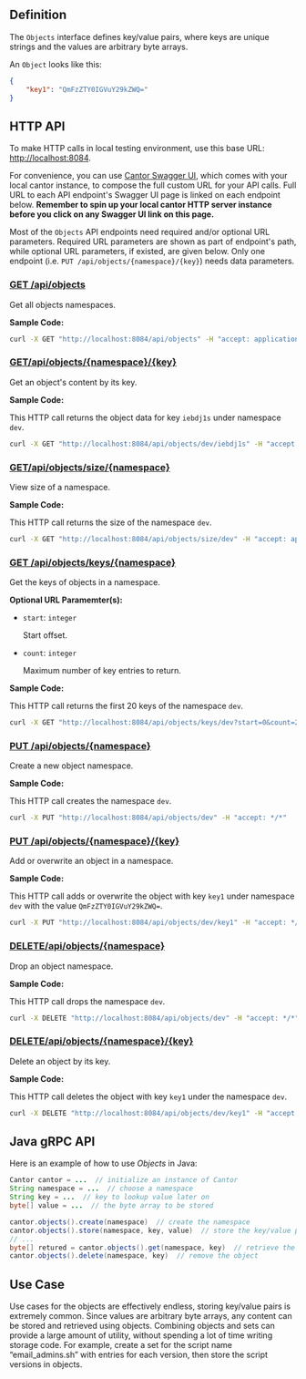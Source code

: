 ## Definition

The `Objects` interface defines key/value pairs, where keys are unique strings and the values are arbitrary byte arrays.

An `Object` looks like this:

```json
{
	"key1": "QmFzZTY0IGVuY29kZWQ="
}
```

## HTTP API

To make HTTP calls in local testing environment, use this base URL: [http://localhost:8084](http://localhost:8084).

For convenience, you can use [Cantor Swagger UI](http://localhost:8084), which comes with your local cantor instance, to compose the full custom URL for your API calls. Full URL to each API endpoint's Swagger UI page is linked on each endpoint below. **Remember to spin up your local cantor HTTP server instance before you click on any Swagger UI link on this page.**

Most of the `Objects` API endpoints need required and/or optional URL parameters. Required URL parameters are shown as part of endpoint's path, while optional URL parameters, if existed, are given below. Only one endpoint (i.e. `PUT /api​/objects​/{namespace}​/{key}`) needs data parameters.

### [GET /api/objects](http://localhost:8084/#/Objects%20Resource/getNamespaces_1)

Get all objects namespaces.

**Sample Code:**

```bash
curl -X GET "http://localhost:8084/api/objects" -H "accept: application/json"
```

### [GET ​/api​/objects​/{namespace}​/{key}](http://localhost:8084/#/Objects%20Resource/getByKey)

Get an object's content by its key.

**Sample Code:**

This HTTP call returns the object data for key `iebdj1s` under namespace `dev`.

```bash
curl -X GET "http://localhost:8084/api/objects/dev/iebdj1s" -H "accept: application/json"
```

### [GET ​/api​/objects​/size​/{namespace}](http://localhost:8084/#/Objects%20Resource/size)

View size of a namespace.

**Sample Code:**

This HTTP call returns the size of the namespace `dev`.

```bash
curl -X GET "http://localhost:8084/api/objects/size/dev" -H "accept: application/json"
```

### [GET /api​/objects​/keys​/{namespace}](http://localhost:8084/#/Objects%20Resource/keys)

Get the keys of objects in a namespace.

**Optional URL Paramemter(s):**

- `start`: `integer`

	Start offset.

- `count`: `integer`

	Maximum number of key entries to return.

**Sample Code:**

This HTTP call returns the first 20 keys of the namespace `dev`.

```bash
curl -X GET "http://localhost:8084/api/objects/keys/dev?start=0&count=20" -H "accept: application/json"
```

### [PUT /api​/objects​/{namespace}](http://localhost:8084/#/Objects%20Resource/create_1)

Create a new object namespace.

**Sample Code:**

This HTTP call creates the namespace `dev`.

```bash
curl -X PUT "http://localhost:8084/api/objects/dev" -H "accept: */*"
```

### [PUT /api​/objects​/{namespace}​/{key}](http://localhost:8084/#/Objects%20Resource/store)

Add or overwrite an object in a namespace.

**Sample Code:**

This HTTP call adds or overwrite the object with key `key1` under namespace `dev` with the value `QmFzZTY0IGVuY29kZWQ=`.

```bash
curl -X PUT "http://localhost:8084/api/objects/dev/key1" -H "accept: */*" -H "Content-Type: text/plain" -d "[\"QmFzZTY0IGVuY29kZWQ=\"]"
```

### [DELETE ​/api​/objects​/{namespace}](http://localhost:8084/#/Objects%20Resource/drop_1)

Drop an object namespace.

**Sample Code:**

This HTTP call drops the namespace `dev`.

```bash
curl -X DELETE "http://localhost:8084/api/objects/dev" -H "accept: */*"
```

### [DELETE ​/api​/objects​/{namespace}​/{key}](http://localhost:8084/#/Objects%20Resource/deleteByKey)

Delete an object by its key.

**Sample Code:**

This HTTP call deletes the object with key `key1` under the namespace `dev`.

```bash
curl -X DELETE "http://localhost:8084/api/objects/dev/key1" -H "accept: application/json"
```

## Java gRPC API

Here is an example of how to use *Objects* in Java:

```java
Cantor cantor = ...  // initialize an instance of Cantor
String namespace = ...  // choose a namespace
String key = ...  // key to lookup value later on
byte[] value = ...  // the byte array to be stored

cantor.objects().create(namespace)  // create the namespace 
cantor.objects().store(namespace, key, value)  // store the key/value pair in the namespace
// ...
byte[] retured = cantor.objects().get(namespace, key)  // retrieve the object 
cantor.objects().delete(namespace, key)  // remove the object 
```
## Use Case

Use cases for the objects are effectively endless, storing key/value pairs is extremely common. Since values are arbitrary byte arrays, any content can be stored and retrieved using objects. Combining objects and sets can provide a large amount of utility, without spending a lot of time writing storage code. For example, create a set for the script name “email_admins.sh” with entries for each version, then store the script versions in objects.
